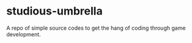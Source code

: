 # studious-umbrella
A repo of simple source codes to get the hang of coding through game development.

